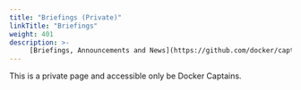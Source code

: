 ```yaml
---
title: "Briefings (Private)"
linkTitle: "Briefings"
weight: 401
description: >-
     [Briefings, Announcements and News](https://github.com/docker/captains/blob/master/briefings.md)
---
```


This is a private page and accessible only be Docker Captains.
